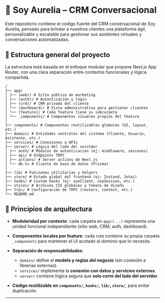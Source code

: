 # 🧠 Soy Aurelia – CRM Conversacional

Este repositorio contiene el código fuente del CRM conversacional de Soy Aurelia, pensado para brindar a nuestros clientes una plataforma ágil, personalizable y escalable para gestionar sus asistentes virtuales y conversaciones automatizadas.


## 📁 Estructura general del proyecto

La estructura está basada en el enfoque modular que propone Next.js App Router, con una clara separación entre contextos funcionales y lógica compartida.
``` estructura de carpetas
/
├── app/
│ ├── (web)/ # Sitio público de marketing
│ ├── (auth)/ # Autenticación y login
│ ├── (crm)/ # CRM privado del cliente
│ └── (dashboard)/ # Vista administrativa para gestionar clientes
│ └── [feature]/ # Cada feature tiene su subcarpeta
│ └── _components/ # Componentes visuales propios del feature
│
├── components/ # Componentes reutilizables globales (UI, layout, etc.)
├── domain/ # Entidades centrales del sistema (Cliente, Usuario, Asistente, etc.)
├── services/ # Conexiones a APIs
├── server/ # Lógica del lado del servidor
│ ├── auth/ # Módulos de autenticación (ej: middleware, sesiones)
│ ├── api/ # Endpoints TRPC
│ ├── actions/ # Server actions de Next.js
│ └── db.ts # Cliente de base de datos (Prisma)
│
├── lib/ # Funciones utilitarias y helpers
├── store/ # Estado global del frontend (ej: Zustand, Jotai)
├── hooks/ # Custom hooks (ej: useClient, useSession, etc.)
├── styles/ # Archivos CSS globales y tokens de diseño
├── trpc/ # Configuración de TRPC (routers, context, etc.)
└── README.md
```

## 🧱 Principios de arquitectura

- **Modularidad por contexto**: cada carpeta en `app/(...)` representa una unidad funcional independiente (sitio web, CRM, auth, dashboard).

- **Componentes locales por feature**: cada ruta contiene su propia carpeta `_components` para mantener el UI acotado al dominio que lo necesita.

- **Separación de responsabilidades**:
  - `domain/` define el **modelo y reglas del negocio** (sin conexión a librerías externas).
  - `services/` implementa la **conexión con datos y servicios externos**.
  - `server/` contiene lógica segura que **solo corre del lado del servidor**.
  
- **Código reutilizable en `components/`, `hooks/`, `lib/`, `store/`**, para evitar duplicación.

---